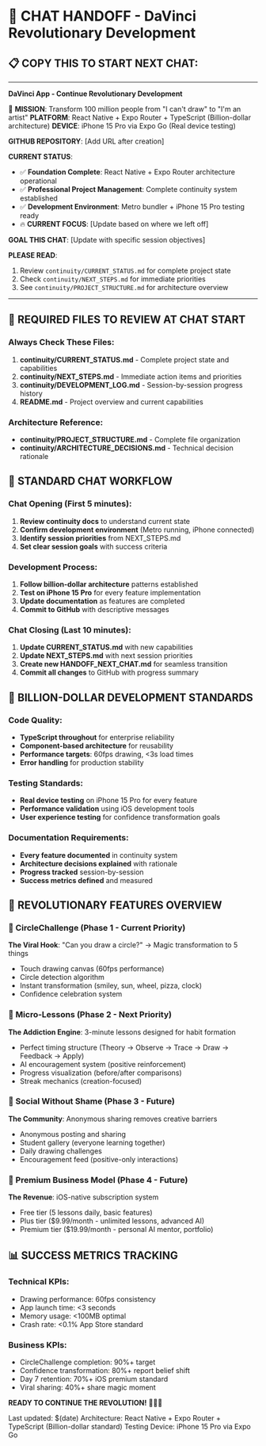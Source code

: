 # 🚀 CHAT HANDOFF - DaVinci Revolutionary Development

## 📋 COPY THIS TO START NEXT CHAT:

---

**DaVinci App - Continue Revolutionary Development**

🎯 **MISSION**: Transform 100 million people from "I can't draw" to "I'm an artist"
**PLATFORM**: React Native + Expo Router + TypeScript (Billion-dollar architecture)
**DEVICE**: iPhone 15 Pro via Expo Go (Real device testing)

**GITHUB REPOSITORY**: [Add URL after creation]

**CURRENT STATUS**: 
- ✅ **Foundation Complete**: React Native + Expo Router architecture operational
- ✅ **Professional Project Management**: Complete continuity system established
- ✅ **Development Environment**: Metro bundler + iPhone 15 Pro testing ready
- 🔥 **CURRENT FOCUS**: [Update based on where we left off]

**GOAL THIS CHAT**: [Update with specific session objectives]

**PLEASE READ**: 
1. Review `continuity/CURRENT_STATUS.md` for complete project state
2. Check `continuity/NEXT_STEPS.md` for immediate priorities  
3. See `continuity/PROJECT_STRUCTURE.md` for architecture overview

---

## 📁 REQUIRED FILES TO REVIEW AT CHAT START

### Always Check These Files:
1. **continuity/CURRENT_STATUS.md** - Complete project state and capabilities
2. **continuity/NEXT_STEPS.md** - Immediate action items and priorities
3. **continuity/DEVELOPMENT_LOG.md** - Session-by-session progress history
4. **README.md** - Project overview and current capabilities

### Architecture Reference:
- **continuity/PROJECT_STRUCTURE.md** - Complete file organization
- **continuity/ARCHITECTURE_DECISIONS.md** - Technical decision rationale

## 🎯 STANDARD CHAT WORKFLOW

### Chat Opening (First 5 minutes):
1. **Review continuity docs** to understand current state
2. **Confirm development environment** (Metro running, iPhone connected)
3. **Identify session priorities** from NEXT_STEPS.md
4. **Set clear session goals** with success criteria

### Development Process:
1. **Follow billion-dollar architecture** patterns established
2. **Test on iPhone 15 Pro** for every feature implementation
3. **Update documentation** as features are completed
4. **Commit to GitHub** with descriptive messages

### Chat Closing (Last 10 minutes):
1. **Update CURRENT_STATUS.md** with new capabilities
2. **Update NEXT_STEPS.md** with next session priorities
3. **Create new HANDOFF_NEXT_CHAT.md** for seamless transition
4. **Commit all changes** to GitHub with progress summary

## 🏢 BILLION-DOLLAR DEVELOPMENT STANDARDS

### Code Quality:
- **TypeScript throughout** for enterprise reliability
- **Component-based architecture** for reusability
- **Performance targets**: 60fps drawing, <3s load times
- **Error handling** for production stability

### Testing Standards:
- **Real device testing** on iPhone 15 Pro for every feature
- **Performance validation** using iOS development tools
- **User experience testing** for confidence transformation goals

### Documentation Requirements:
- **Every feature documented** in continuity system
- **Architecture decisions explained** with rationale
- **Progress tracked** session-by-session
- **Success metrics defined** and measured

## 🚀 REVOLUTIONARY FEATURES OVERVIEW

### 🎨 CircleChallenge (Phase 1 - Current Priority)
**The Viral Hook**: "Can you draw a circle?" → Magic transformation to 5 things
- Touch drawing canvas (60fps performance)
- Circle detection algorithm
- Instant transformation (smiley, sun, wheel, pizza, clock)
- Confidence celebration system

### 📱 Micro-Lessons (Phase 2 - Next Priority)  
**The Addiction Engine**: 3-minute lessons designed for habit formation
- Perfect timing structure (Theory → Observe → Trace → Draw → Feedback → Apply)
- AI encouragement system (positive reinforcement)
- Progress visualization (before/after comparisons)
- Streak mechanics (creation-focused)

### 🌟 Social Without Shame (Phase 3 - Future)
**The Community**: Anonymous sharing removes creative barriers
- Anonymous posting and sharing
- Student gallery (everyone learning together)
- Daily drawing challenges
- Encouragement feed (positive-only interactions)

### 💎 Premium Business Model (Phase 4 - Future)
**The Revenue**: iOS-native subscription system
- Free tier (5 lessons daily, basic features)
- Plus tier ($9.99/month - unlimited lessons, advanced AI)
- Premium tier ($19.99/month - personal AI mentor, portfolio)

## 📊 SUCCESS METRICS TRACKING

### Technical KPIs:
- Drawing performance: 60fps consistency
- App launch time: <3 seconds
- Memory usage: <100MB optimal
- Crash rate: <0.1% App Store standard

### Business KPIs:
- CircleChallenge completion: 90%+ target
- Confidence transformation: 80%+ report belief shift
- Day 7 retention: 70%+ iOS premium standard
- Viral sharing: 40%+ share magic moment

**READY TO CONTINUE THE REVOLUTION!** 🎨📱✨

Last updated: $(date)
Architecture: React Native + Expo Router + TypeScript (Billion-dollar standard)
Testing Device: iPhone 15 Pro via Expo Go